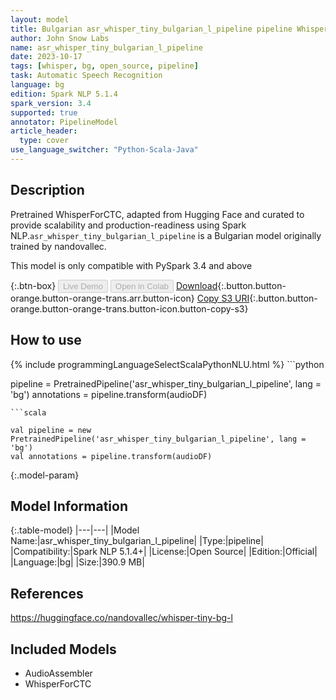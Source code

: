 ```yaml
---
layout: model
title: Bulgarian asr_whisper_tiny_bulgarian_l_pipeline pipeline WhisperForCTC from nandovallec
author: John Snow Labs
name: asr_whisper_tiny_bulgarian_l_pipeline
date: 2023-10-17
tags: [whisper, bg, open_source, pipeline]
task: Automatic Speech Recognition
language: bg
edition: Spark NLP 5.1.4
spark_version: 3.4
supported: true
annotator: PipelineModel
article_header:
  type: cover
use_language_switcher: "Python-Scala-Java"
---
```


## Description

Pretrained WhisperForCTC, adapted from Hugging Face and curated to provide scalability and production-readiness using Spark NLP.`asr_whisper_tiny_bulgarian_l_pipeline` is a Bulgarian model originally trained by nandovallec.

This model is only compatible with PySpark 3.4 and above

{:.btn-box}
<button class="button button-orange" disabled>Live Demo</button>
<button class="button button-orange" disabled>Open in Colab</button>
[Download](https://s3.amazonaws.com/auxdata.johnsnowlabs.com/public/models/asr_whisper_tiny_bulgarian_l_pipeline_bg_5.1.4_3.4_1697584012326.zip){:.button.button-orange.button-orange-trans.arr.button-icon}
[Copy S3 URI](s3://auxdata.johnsnowlabs.com/public/models/asr_whisper_tiny_bulgarian_l_pipeline_bg_5.1.4_3.4_1697584012326.zip){:.button.button-orange.button-orange-trans.button-icon.button-copy-s3}

## How to use



<div class="tabs-box" markdown="1">
{% include programmingLanguageSelectScalaPythonNLU.html %}
```python

pipeline = PretrainedPipeline('asr_whisper_tiny_bulgarian_l_pipeline', lang = 'bg')
annotations =  pipeline.transform(audioDF)

```
```scala

val pipeline = new PretrainedPipeline('asr_whisper_tiny_bulgarian_l_pipeline', lang = 'bg')
val annotations = pipeline.transform(audioDF)

```
</div>

{:.model-param}
## Model Information

{:.table-model}
|---|---|
|Model Name:|asr_whisper_tiny_bulgarian_l_pipeline|
|Type:|pipeline|
|Compatibility:|Spark NLP 5.1.4+|
|License:|Open Source|
|Edition:|Official|
|Language:|bg|
|Size:|390.9 MB|

## References

https://huggingface.co/nandovallec/whisper-tiny-bg-l

## Included Models

- AudioAssembler
- WhisperForCTC